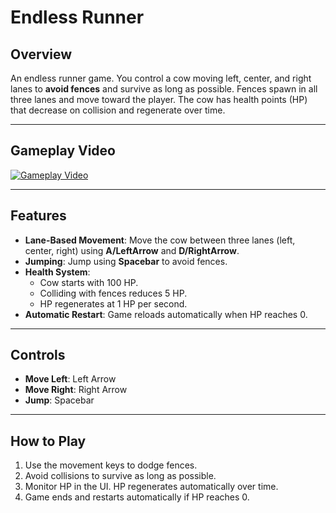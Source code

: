 # Endless Runner

## Overview
An endless runner game. You control a cow moving left, center, and right lanes to **avoid fences** and survive as long as possible. Fences spawn in all three lanes and move toward the player. The cow has health points (HP) that decrease on collision and regenerate over time.

---
## Gameplay Video
[![Gameplay Video](https://github.com/user-attachments/assets/7cad1ce3-a1fc-4763-b5f6-a209c5a88f39)](https://drive.google.com/file/d/1o3aWZaX8M-xdn2Ua0tjG-TGBidjQir1r/view?usp=sharing)

---
## Features
- **Lane-Based Movement**: Move the cow between three lanes (left, center, right) using **A/LeftArrow** and **D/RightArrow**.  
- **Jumping**: Jump using **Spacebar** to avoid fences.  
- **Health System**: 
  - Cow starts with 100 HP.  
  - Colliding with fences reduces 5 HP.  
  - HP regenerates at 1 HP per second.  
- **Automatic Restart**: Game reloads automatically when HP reaches 0.  
---

## Controls
- **Move Left**: Left Arrow  
- **Move Right**: Right Arrow  
- **Jump**: Spacebar
   
---
## How to Play
1. Use the movement keys to dodge fences.  
2. Avoid collisions to survive as long as possible.  
3. Monitor HP in the UI. HP regenerates automatically over time.  
4. Game ends and restarts automatically if HP reaches 0.  
